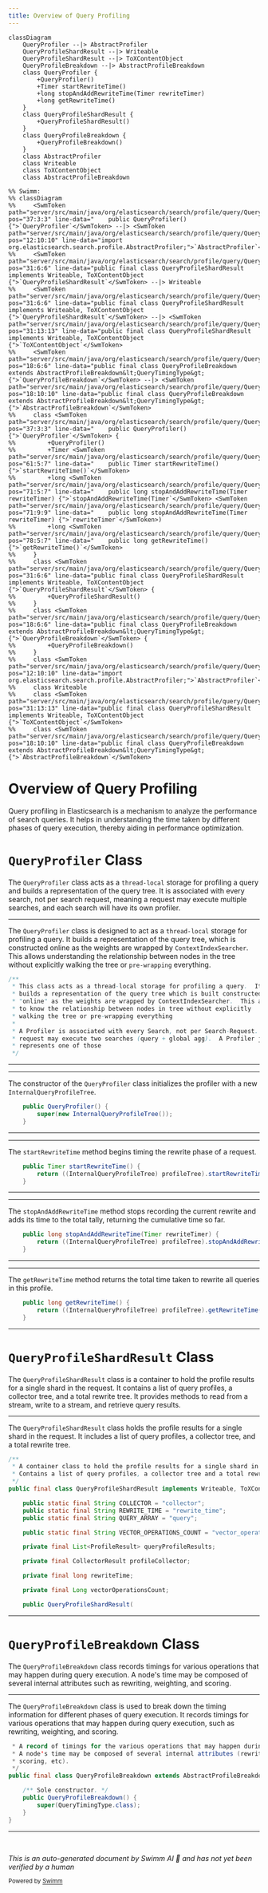 ```yaml
---
title: Overview of Query Profiling
---
```

```mermaid
classDiagram
    QueryProfiler --|> AbstractProfiler
    QueryProfileShardResult --|> Writeable
    QueryProfileShardResult --|> ToXContentObject
    QueryProfileBreakdown --|> AbstractProfileBreakdown
    class QueryProfiler {
        +QueryProfiler()
        +Timer startRewriteTime()
        +long stopAndAddRewriteTime(Timer rewriteTimer)
        +long getRewriteTime()
    }
    class QueryProfileShardResult {
        +QueryProfileShardResult()
    }
    class QueryProfileBreakdown {
        +QueryProfileBreakdown()
    }
    class AbstractProfiler
    class Writeable
    class ToXContentObject
    class AbstractProfileBreakdown

%% Swimm:
%% classDiagram
%%     <SwmToken path="server/src/main/java/org/elasticsearch/search/profile/query/QueryProfiler.java" pos="37:3:3" line-data="    public QueryProfiler() {">`QueryProfiler`</SwmToken> --|> <SwmToken path="server/src/main/java/org/elasticsearch/search/profile/query/QueryProfiler.java" pos="12:10:10" line-data="import org.elasticsearch.search.profile.AbstractProfiler;">`AbstractProfiler`</SwmToken>
%%     <SwmToken path="server/src/main/java/org/elasticsearch/search/profile/query/QueryProfileShardResult.java" pos="31:6:6" line-data="public final class QueryProfileShardResult implements Writeable, ToXContentObject {">`QueryProfileShardResult`</SwmToken> --|> Writeable
%%     <SwmToken path="server/src/main/java/org/elasticsearch/search/profile/query/QueryProfileShardResult.java" pos="31:6:6" line-data="public final class QueryProfileShardResult implements Writeable, ToXContentObject {">`QueryProfileShardResult`</SwmToken> --|> <SwmToken path="server/src/main/java/org/elasticsearch/search/profile/query/QueryProfileShardResult.java" pos="31:13:13" line-data="public final class QueryProfileShardResult implements Writeable, ToXContentObject {">`ToXContentObject`</SwmToken>
%%     <SwmToken path="server/src/main/java/org/elasticsearch/search/profile/query/QueryProfileBreakdown.java" pos="18:6:6" line-data="public final class QueryProfileBreakdown extends AbstractProfileBreakdown&lt;QueryTimingType&gt; {">`QueryProfileBreakdown`</SwmToken> --|> <SwmToken path="server/src/main/java/org/elasticsearch/search/profile/query/QueryProfileBreakdown.java" pos="18:10:10" line-data="public final class QueryProfileBreakdown extends AbstractProfileBreakdown&lt;QueryTimingType&gt; {">`AbstractProfileBreakdown`</SwmToken>
%%     class <SwmToken path="server/src/main/java/org/elasticsearch/search/profile/query/QueryProfiler.java" pos="37:3:3" line-data="    public QueryProfiler() {">`QueryProfiler`</SwmToken> {
%%         +QueryProfiler()
%%         +Timer <SwmToken path="server/src/main/java/org/elasticsearch/search/profile/query/QueryProfiler.java" pos="61:5:7" line-data="    public Timer startRewriteTime() {">`startRewriteTime()`</SwmToken>
%%         +long <SwmToken path="server/src/main/java/org/elasticsearch/search/profile/query/QueryProfiler.java" pos="71:5:7" line-data="    public long stopAndAddRewriteTime(Timer rewriteTimer) {">`stopAndAddRewriteTime(Timer`</SwmToken> <SwmToken path="server/src/main/java/org/elasticsearch/search/profile/query/QueryProfiler.java" pos="71:9:9" line-data="    public long stopAndAddRewriteTime(Timer rewriteTimer) {">`rewriteTimer`</SwmToken>)
%%         +long <SwmToken path="server/src/main/java/org/elasticsearch/search/profile/query/QueryProfiler.java" pos="78:5:7" line-data="    public long getRewriteTime() {">`getRewriteTime()`</SwmToken>
%%     }
%%     class <SwmToken path="server/src/main/java/org/elasticsearch/search/profile/query/QueryProfileShardResult.java" pos="31:6:6" line-data="public final class QueryProfileShardResult implements Writeable, ToXContentObject {">`QueryProfileShardResult`</SwmToken> {
%%         +QueryProfileShardResult()
%%     }
%%     class <SwmToken path="server/src/main/java/org/elasticsearch/search/profile/query/QueryProfileBreakdown.java" pos="18:6:6" line-data="public final class QueryProfileBreakdown extends AbstractProfileBreakdown&lt;QueryTimingType&gt; {">`QueryProfileBreakdown`</SwmToken> {
%%         +QueryProfileBreakdown()
%%     }
%%     class <SwmToken path="server/src/main/java/org/elasticsearch/search/profile/query/QueryProfiler.java" pos="12:10:10" line-data="import org.elasticsearch.search.profile.AbstractProfiler;">`AbstractProfiler`</SwmToken>
%%     class Writeable
%%     class <SwmToken path="server/src/main/java/org/elasticsearch/search/profile/query/QueryProfileShardResult.java" pos="31:13:13" line-data="public final class QueryProfileShardResult implements Writeable, ToXContentObject {">`ToXContentObject`</SwmToken>
%%     class <SwmToken path="server/src/main/java/org/elasticsearch/search/profile/query/QueryProfileBreakdown.java" pos="18:10:10" line-data="public final class QueryProfileBreakdown extends AbstractProfileBreakdown&lt;QueryTimingType&gt; {">`AbstractProfileBreakdown`</SwmToken>
```

# Overview of Query Profiling

Query profiling in Elasticsearch is a mechanism to analyze the performance of search queries. It helps in understanding the time taken by different phases of query execution, thereby aiding in performance optimization.

# <SwmToken path="server/src/main/java/org/elasticsearch/search/profile/query/QueryProfiler.java" pos="37:3:3" line-data="    public QueryProfiler() {">`QueryProfiler`</SwmToken> Class

The <SwmToken path="server/src/main/java/org/elasticsearch/search/profile/query/QueryProfiler.java" pos="37:3:3" line-data="    public QueryProfiler() {">`QueryProfiler`</SwmToken> class acts as a <SwmToken path="server/src/main/java/org/elasticsearch/search/profile/query/QueryProfiler.java" pos="18:13:15" line-data=" * This class acts as a thread-local storage for profiling a query.  It also">`thread-local`</SwmToken> storage for profiling a query and builds a representation of the query tree. It is associated with every search, not per search request, meaning a request may execute multiple searches, and each search will have its own profiler.

<SwmSnippet path="/server/src/main/java/org/elasticsearch/search/profile/query/QueryProfiler.java" line="17">

---

The <SwmToken path="server/src/main/java/org/elasticsearch/search/profile/query/QueryProfiler.java" pos="37:3:3" line-data="    public QueryProfiler() {">`QueryProfiler`</SwmToken> class is designed to act as a <SwmToken path="server/src/main/java/org/elasticsearch/search/profile/query/QueryProfiler.java" pos="18:13:15" line-data=" * This class acts as a thread-local storage for profiling a query.  It also">`thread-local`</SwmToken> storage for profiling a query. It builds a representation of the query tree, which is constructed online as the weights are wrapped by <SwmToken path="server/src/main/java/org/elasticsearch/search/profile/query/QueryProfiler.java" pos="20:19:19" line-data=" * &quot;online&quot; as the weights are wrapped by ContextIndexSearcher.  This allows us">`ContextIndexSearcher`</SwmToken>. This allows understanding the relationship between nodes in the tree without explicitly walking the tree or <SwmToken path="server/src/main/java/org/elasticsearch/search/profile/query/QueryProfiler.java" pos="22:11:13" line-data=" * walking the tree or pre-wrapping everything">`pre-wrapping`</SwmToken> everything.

```java
/**
 * This class acts as a thread-local storage for profiling a query.  It also
 * builds a representation of the query tree which is built constructed
 * "online" as the weights are wrapped by ContextIndexSearcher.  This allows us
 * to know the relationship between nodes in tree without explicitly
 * walking the tree or pre-wrapping everything
 *
 * A Profiler is associated with every Search, not per Search-Request. E.g. a
 * request may execute two searches (query + global agg).  A Profiler just
 * represents one of those
 */
```

---

</SwmSnippet>

<SwmSnippet path="/server/src/main/java/org/elasticsearch/search/profile/query/QueryProfiler.java" line="37">

---

The constructor of the <SwmToken path="server/src/main/java/org/elasticsearch/search/profile/query/QueryProfiler.java" pos="37:3:3" line-data="    public QueryProfiler() {">`QueryProfiler`</SwmToken> class initializes the profiler with a new <SwmToken path="server/src/main/java/org/elasticsearch/search/profile/query/QueryProfiler.java" pos="38:5:5" line-data="        super(new InternalQueryProfileTree());">`InternalQueryProfileTree`</SwmToken>.

```java
    public QueryProfiler() {
        super(new InternalQueryProfileTree());
    }
```

---

</SwmSnippet>

<SwmSnippet path="/server/src/main/java/org/elasticsearch/search/profile/query/QueryProfiler.java" line="61">

---

The <SwmToken path="server/src/main/java/org/elasticsearch/search/profile/query/QueryProfiler.java" pos="61:5:5" line-data="    public Timer startRewriteTime() {">`startRewriteTime`</SwmToken> method begins timing the rewrite phase of a request.

```java
    public Timer startRewriteTime() {
        return ((InternalQueryProfileTree) profileTree).startRewriteTime();
    }
```

---

</SwmSnippet>

<SwmSnippet path="/server/src/main/java/org/elasticsearch/search/profile/query/QueryProfiler.java" line="71">

---

The <SwmToken path="server/src/main/java/org/elasticsearch/search/profile/query/QueryProfiler.java" pos="71:5:5" line-data="    public long stopAndAddRewriteTime(Timer rewriteTimer) {">`stopAndAddRewriteTime`</SwmToken> method stops recording the current rewrite and adds its time to the total tally, returning the cumulative time so far.

```java
    public long stopAndAddRewriteTime(Timer rewriteTimer) {
        return ((InternalQueryProfileTree) profileTree).stopAndAddRewriteTime(requireNonNull(rewriteTimer));
    }
```

---

</SwmSnippet>

<SwmSnippet path="/server/src/main/java/org/elasticsearch/search/profile/query/QueryProfiler.java" line="78">

---

The <SwmToken path="server/src/main/java/org/elasticsearch/search/profile/query/QueryProfiler.java" pos="78:5:5" line-data="    public long getRewriteTime() {">`getRewriteTime`</SwmToken> method returns the total time taken to rewrite all queries in this profile.

```java
    public long getRewriteTime() {
        return ((InternalQueryProfileTree) profileTree).getRewriteTime();
    }
```

---

</SwmSnippet>

# <SwmToken path="server/src/main/java/org/elasticsearch/search/profile/query/QueryProfileShardResult.java" pos="31:6:6" line-data="public final class QueryProfileShardResult implements Writeable, ToXContentObject {">`QueryProfileShardResult`</SwmToken> Class

The <SwmToken path="server/src/main/java/org/elasticsearch/search/profile/query/QueryProfileShardResult.java" pos="31:6:6" line-data="public final class QueryProfileShardResult implements Writeable, ToXContentObject {">`QueryProfileShardResult`</SwmToken> class is a container to hold the profile results for a single shard in the request. It contains a list of query profiles, a collector tree, and a total rewrite tree. It provides methods to read from a stream, write to a stream, and retrieve query results.

<SwmSnippet path="/server/src/main/java/org/elasticsearch/search/profile/query/QueryProfileShardResult.java" line="27">

---

The <SwmToken path="server/src/main/java/org/elasticsearch/search/profile/query/QueryProfileShardResult.java" pos="31:6:6" line-data="public final class QueryProfileShardResult implements Writeable, ToXContentObject {">`QueryProfileShardResult`</SwmToken> class holds the profile results for a single shard in the request. It includes a list of query profiles, a collector tree, and a total rewrite tree.

```java
/**
 * A container class to hold the profile results for a single shard in the request.
 * Contains a list of query profiles, a collector tree and a total rewrite tree.
 */
public final class QueryProfileShardResult implements Writeable, ToXContentObject {

    public static final String COLLECTOR = "collector";
    public static final String REWRITE_TIME = "rewrite_time";
    public static final String QUERY_ARRAY = "query";

    public static final String VECTOR_OPERATIONS_COUNT = "vector_operations_count";

    private final List<ProfileResult> queryProfileResults;

    private final CollectorResult profileCollector;

    private final long rewriteTime;

    private final Long vectorOperationsCount;

    public QueryProfileShardResult(
```

---

</SwmSnippet>

# <SwmToken path="server/src/main/java/org/elasticsearch/search/profile/query/QueryProfileBreakdown.java" pos="18:6:6" line-data="public final class QueryProfileBreakdown extends AbstractProfileBreakdown&lt;QueryTimingType&gt; {">`QueryProfileBreakdown`</SwmToken> Class

The <SwmToken path="server/src/main/java/org/elasticsearch/search/profile/query/QueryProfileBreakdown.java" pos="18:6:6" line-data="public final class QueryProfileBreakdown extends AbstractProfileBreakdown&lt;QueryTimingType&gt; {">`QueryProfileBreakdown`</SwmToken> class records timings for various operations that may happen during query execution. A node's time may be composed of several internal attributes such as rewriting, weighting, and scoring.

<SwmSnippet path="/server/src/main/java/org/elasticsearch/search/profile/query/QueryProfileBreakdown.java" line="14">

---

The <SwmToken path="server/src/main/java/org/elasticsearch/search/profile/query/QueryProfileBreakdown.java" pos="18:6:6" line-data="public final class QueryProfileBreakdown extends AbstractProfileBreakdown&lt;QueryTimingType&gt; {">`QueryProfileBreakdown`</SwmToken> class is used to break down the timing information for different phases of query execution. It records timings for various operations that may happen during query execution, such as rewriting, weighting, and scoring.

```java
 * A record of timings for the various operations that may happen during query execution.
 * A node's time may be composed of several internal attributes (rewriting, weighting,
 * scoring, etc).
 */
public final class QueryProfileBreakdown extends AbstractProfileBreakdown<QueryTimingType> {

    /** Sole constructor. */
    public QueryProfileBreakdown() {
        super(QueryTimingType.class);
    }
}
```

---

</SwmSnippet>

&nbsp;

*This is an auto-generated document by Swimm AI 🌊 and has not yet been verified by a human*

<SwmMeta version="3.0.0" repo-id="Z2l0aHViJTNBJTNBZWxhc3RpY3NlYXJjaCUzQSUzQVN3aW1tLURlbW8=" repo-name="elasticsearch" doc-type="overview"><sup>Powered by [Swimm](/)</sup></SwmMeta>
